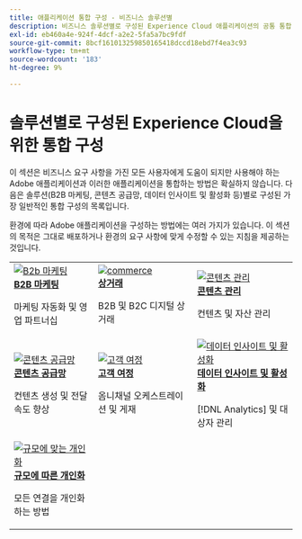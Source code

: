 ```yaml
---
title: 애플리케이션 통합 구성 - 비즈니스 솔루션별
description: 비즈니스 솔루션별로 구성된 Experience Cloud 애플리케이션의 공통 통합 구성에 대해 알아봅니다.
exl-id: eb460a4e-924f-4dcf-a2e2-5fa5a7bc9fdf
source-git-commit: 8bcf161013259850165418dccd18ebd7f4ea3c93
workflow-type: tm+mt
source-wordcount: '183'
ht-degree: 9%

---
```


# 솔루션별로 구성된 Experience Cloud을 위한 통합 구성

이 섹션은 비즈니스 요구 사항을 가진 모든 사용자에게 도움이 되지만 사용해야 하는 Adobe 애플리케이션과 이러한 애플리케이션을 통합하는 방법은 확실하지 않습니다. 다음은 솔루션(B2B 마케팅, 콘텐츠 공급망, 데이터 인사이트 및 활성화 등)별로 구성된 가장 일반적인 통합 구성의 목록입니다.

환경에 따라 Adobe 애플리케이션을 구성하는 방법에는 여러 가지가 있습니다. 이 섹션의 목적은 그대로 배포하거나 환경의 요구 사항에 맞게 수정할 수 있는 지침을 제공하는 것입니다.

<table>
<tr>
    <td>
      <a  href="./b2b.md"><img alt="B2b 마케팅" src="https://cdn.experienceleague.adobe.com/thumb/b2b.png"/></a>
      <div><strong><a href="./b2b.md">B2B 마케팅</a></strong></div>
      <p>
        마케팅 자동화 및 영업 파트너십
      </p>
    </td>
   <td>
      <a  href="./commerce.md"><img alt="commerce" src="https://cdn.experienceleague.adobe.com/thumb/commerce.png"/></a>
      <div><strong><a href="./commerce.md">상거래</a></strong></div>
      <p>
        B2B 및 B2C 디지털 상거래
      </p>
   </td>    
   <td>
      <a  href="./content-management.md"><img alt="콘텐츠 관리" src="https://cdn.experienceleague.adobe.com/thumb/content-management.png"/></a>
      <div><strong><a href="./content-management.md">콘텐츠 관리</a></strong></div>
      <p>
        컨텐츠 및 자산 관리
      </p>
   </td>
</tr>
<tr>
   <td>
      <a  href="./content-supply-chain.md"><img alt="콘텐츠 공급망" src="https://cdn.experienceleague.adobe.com/thumb/content-supply-chain.png"/></a>
      <div><strong><a href="./content-supply-chain.md">콘텐츠 공급망</a></strong></div>
      <p>
        컨텐츠 생성 및 전달 속도 향상
      </p> 
    </td>
   <td>
      <a  href="./customer-journeys.md"><img alt="고객 여정" src="https://cdn.experienceleague.adobe.com/thumb/customer-journeys.png"/></a>
      <div><strong><a href="./customer-journeys.md">고객 여정</a></strong></div>
      <p>
        옴니채널 오케스트레이션 및 게재
      </p> 
    </td>
   <td>
      <a  href="./data-insights.md"><img alt="데이터 인사이트 및 활성화" src="https://cdn.experienceleague.adobe.com/thumb/data-insights.png"/></a>
      <div><strong><a href="./data-insights.md"> 데이터 인사이트 및 활성화</a></strong></div>
      <p>
        [!DNL Analytics] 및 대상자 관리
      </p>
   </td>  
</tr>
<tr>
   <td>
      <a  href="./personalization.md"><img alt="규모에 맞는 개인화" src="https://cdn.experienceleague.adobe.com/thumb/personalization.png"/></a>
      <div><strong><a href="./personalization.md">규모에 따른 개인화</a></strong></div>
      <p>
        모든 연결을 개인화하는 방법
      </p>
   </td>
</table>
